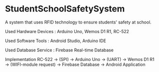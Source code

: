 # StudentSchoolSafetySystem
A system that uses RFID technology to ensure students' safety at school.

Used Hardware Devices : Arduino Uno, Wemos D1 R1, RC-522

Used Software Tools : Android Studio, Arduino IDE

Used Database Service : Firebase Real-time Database



Implementation
RC-522 → (SPI) → Arduino Uno → (UART) → Wemos D1 R1 → (WIFI-module request) → Firebase Database → Android Application
